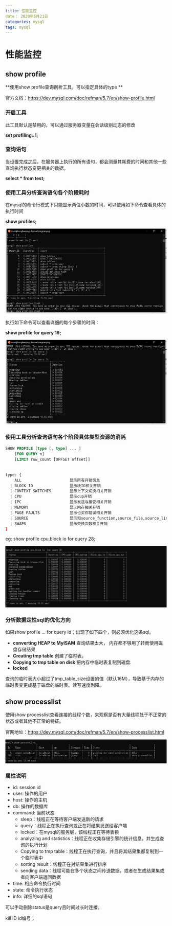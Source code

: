 ```yaml
---
title: 性能监控
date： 2020年5月21日
categories: mysql
tags: mysql
---
```


# 性能监控

## show profile

**使用show profile查询剖析工具，可以指定具体的type   **

官方文档：https://dev.mysql.com/doc/refman/5.7/en/show-profile.html

### 开启工具

此工具默认是禁用的，可以通过服务器变量在会话级别动态的修改

**set profiling=1;**

### 查询语句

当设置完成之后，在服务器上执行的所有语句，都会测量其耗费的时间和其他一些查询执行状态变更相关的数据。

**select \* from test;**

### 使用工具分析查询语句各个阶段耗时

在mysql的命令行模式下只能显示两位小数的时间，可以使用如下命令查看具体的执行时间

**show profiles;**

![image-20210521013402883](性能监控.assets\showprofiles.png)

执行如下命令可以查看详细的每个步骤的时间：

**show profile for query 19;**

![image-20210521013542734](性能监控.assets\showprofileforquery19.png)

### 使用工具分析查询语句各个阶段具体类型资源的消耗

```sql
SHOW PROFILE [type [, type] ... ]
    [FOR QUERY n]
    [LIMIT row_count [OFFSET offset]]
    
```

```bash
type: {
    ALL      				显示所有开销信息
  | BLOCK IO				显示块IO相关开销
  | CONTEXT SWITCHES		显示上下文切换相关开销
  | CPU						显示cup开销
  | IPC						显示发送与接受相关开销
  | MEMORY					显示内存相关开销
  | PAGE FAULTS				显示也买你错误相关开销
  | SOURCE					显示和source_function,source_file,source_line相关的开销
  | SWAPS					显示交换次数相关开销
}
```

eg:  show profile cpu,block io  for query 28; 

![image-20210521015740268](性能监控.assets\showprofilestforquery28.png)



### 分析数据定性sql的优化方向

如果show profile ... for query id；出现了如下四个，则必须优化这条sql。

- **converting HEAP to MyISAM** 查询结果太大， 内存都不够用了转而使用磁盘存储结果
- **Creating tmp table** 创建了临时表。
- **Copying to tmp table on disk** 把内存中临时表复制到磁盘.
- **locked**

查询的临时表大小超过了tmp_table_size设置的值（默认16M），导致基于内存的临时表变更成基于磁盘的临时表。读写速度剧降。

## show  processlist

使用show processlist查看连接的线程个数，来观察是否有大量线程处于不正常的状态或者其他不正常的特征。

官网地址：https://dev.mysql.com/doc/refman/5.7/en/show-processlist.html

![image-20210521022026223](性能监控.assets\showprocesslist.png)

### 属性说明

- id: session id
- user: 操作的用户
- host: 操作的主机
- db: 操作的数据库
- command: 当前状态
  - sleep：线程正在等待客户端发送新的请求
  - query：线程正在执行查询或正在将结果发送给客户端
  - locked：在mysql的服务层，该线程正在等待表锁
  - analyzing and statistics：线程正在收集存储引擎的统计信息，并生成查询的执行计划
  - Copying to tmp table：线程正在执行查询，并且将其结果集都复制到一个临时表中
  - sorting result：线程正在对结果集进行排序
  - sending data：线程可能在多个状态之间传送数据，或者在生成结果集或者向客户端返回数据
- time: 相应命令执行时间
- state: 命令执行状态
- info: 详细的sql语句



可以手动删除status是query且时间过长时连接。

kill ID id编号；

